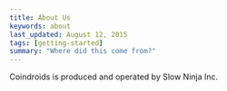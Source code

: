 ```yaml
---
title: About Us
keywords: about
last_updated: August 12, 2015
tags: [getting-started]
summary: "Where did this come from?"
---
```


Coindroids is produced and operated by Slow Ninja Inc. 
